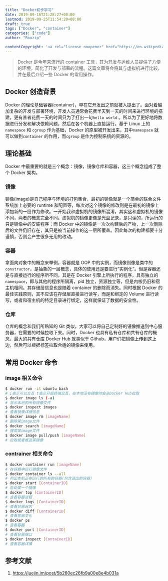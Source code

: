 ```yaml
---
title: "Docker初步学习"
date: 2019-09-16T21:28:27+08:00
lastmod: 2019-09-25T11:54:20+08:00
draft: true
tags: ["Docker", "container"]
categories: ["code"]
author: "Rouzip"

contentCopyright: '<a rel="license noopener" href="https://en.wikipedia.org/wiki/Wikipedia:Text_of_Creative_Commons_Attribution-ShareAlike_3.0_Unported_License" target="_blank">Creative Commons Attribution-ShareAlike License</a>'
---
```


> Docker 是今年来流行的 container 工具，其为开发与运维人员提供了方便的环境，简化了开发与部署的流程。这篇文章将会将其与虚拟机进行比较，并在最后介绍一些 Docker 的常用操作。

## Docker 创造背景

Docker 的理论基础容器(container)，早在它开发出之前就被人提出了。面对着越加复杂的开发与部署环境，开发人员通常会花费半天到一天的时间来进行环境的搭建，更有甚者花费一天的时间只为了打出一句`hello world` 。所以为了更好地将数据进行分发和解决依赖问题，然后在各个机器上直接运行。基于 Linux 上的`namespace` 和 `cgroup` 作为基础，Docker 的原型被开发出来，其中`namespace` 就可以做到`container` 的作用，而`cgroup` 是作为控制系统的资源的。

## 理论基础

Docker 中最重要的就是三个概念：镜像，镜像仓库和容器，这三个概念组成了整个 Docker 架构。

### 镜像

镜像(image)是自己程序与环境的打包集合，最初的镜像就是一个简单的联合文件系统加上必要的 runtime 和配置等，每次对这个镜像的修改则是在最初的镜像上添加新的一层作为修改。一开始我和虚拟机的镜像所混淆，其实这和虚拟机的镜像不同，两者的概念完全不同。虚拟机的镜像更像是光盘记录，是只读的，所运行的只是镜像中的安装程序；而 Docker 中的镜像是一次次构建后的产物，上一次删除后的文件仍旧存在，其只是被当前操作的这一层所覆盖。因此每次的构建都要十分谨慎，否则会产生很多无用的改动。

### 容器

拿面向对象中的概念来举例，容器就是 OOP 中的实例，而镜像则像是类中的`constructor`，是抽象的一层概念，具体的使用还是要进行“实例化”。但是容器还是与直接运行的程序所不同，其是在 Docker 引擎上所执行的程序，具有独立的`namespace`，即与其他的程序所隔离，pid 独立，资源独立等，但是内核仍旧和宿主机相同。其存储层信息也是随着 container 的删除而消失。同时根据 Docker 的最佳实践原则，其不应该在存储层直接进行读写，而是和绑定的 Volume 进行读写，或者和宿主机的特定目录进行绑定，这样就保证了数据的安全性。

### 仓库

仓库的概念和我们所熟知的 Git 类似，大家可以将自己定制好的镜像推送到中心服务器，在需要的时候拉取下来。同时，Docker 也具有私有仓库和共有仓库的概念，最大的共有仓库 Docker Hub 就类似于 Github，用户们把镜像上传到这上边，然后可以根据标签拉取合适的镜像来使用。

## 常用 Docker 命令

### image 相关命令

```bash
$ docker run -it ubuntu bash
# i表示可以交互 t表示开启终端交互，在本地没有镜像时会从Docker Hub拉取
$ docker image ls (-a)
# 显示本地的所有镜像文件
$ docker inspect images
# 查看镜像详细信息
$ docker image rm [imageName]
# 删除某image文件
$ docker search [imageName]
# 搜索某image文件
$ docker image pull/push [imageName]
# 拉取或者推送某镜像
```

### contrainer 相关命令

```bash
$ docker container run [imageName]
# 在容器中运行镜像文件
$ docker container ls --all
# 列出本机正在运行的所有的容器(包含退出的容器)
$ docker start [ContainerID]
# 启动某一个镜像
$ docker top [ContainerID]
# 查看容器进程
$ docker logs [ContainerID]
# 查看容器日志
$ docker diff [ContainerID]
# 查看容器变化
$ docker ps
# 查看容器
$ docker port [ContainerID]
# 查看容器端口
$ docker inspect [ContainerID]
# 查看容器详情
```

## 参考文献

1. <https://juejin.im/post/5b260ec26fb9a00e8e4b031a>
